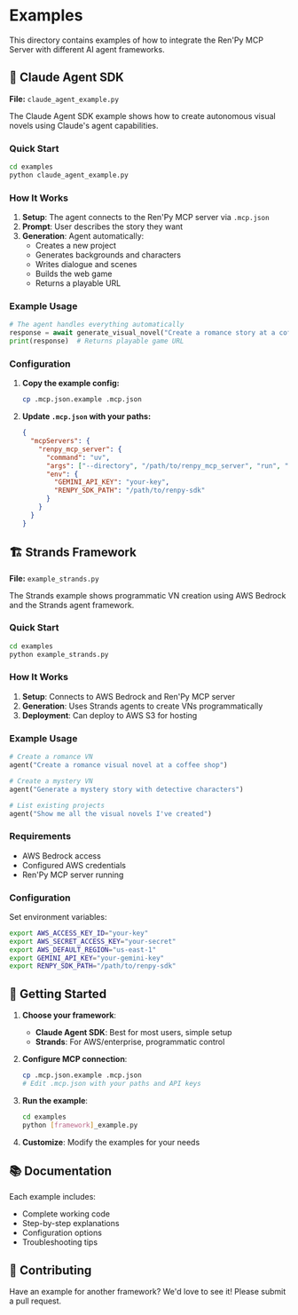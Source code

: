 # Examples

This directory contains examples of how to integrate the Ren'Py MCP Server with different AI agent frameworks.

## 🤖 Claude Agent SDK

**File:** `claude_agent_example.py`

The Claude Agent SDK example shows how to create autonomous visual novels using Claude's agent capabilities.

### Quick Start

```bash
cd examples
python claude_agent_example.py
```

### How It Works

1. **Setup**: The agent connects to the Ren'Py MCP server via `.mcp.json`
2. **Prompt**: User describes the story they want
3. **Generation**: Agent automatically:
   - Creates a new project
   - Generates backgrounds and characters
   - Writes dialogue and scenes
   - Builds the web game
   - Returns a playable URL

### Example Usage

```python
# The agent handles everything automatically
response = await generate_visual_novel("Create a romance story at a coffee shop")
print(response)  # Returns playable game URL
```

### Configuration

1. **Copy the example config:**
   ```bash
   cp .mcp.json.example .mcp.json
   ```

2. **Update `.mcp.json` with your paths:**
   ```json
   {
     "mcpServers": {
       "renpy_mcp_server": {
         "command": "uv",
         "args": ["--directory", "/path/to/renpy_mcp_server", "run", "renpy-mcp-server"],
         "env": {
           "GEMINI_API_KEY": "your-key",
           "RENPY_SDK_PATH": "/path/to/renpy-sdk"
         }
       }
     }
   }
   ```

## 🏗️ Strands Framework

**File:** `example_strands.py`

The Strands example shows programmatic VN creation using AWS Bedrock and the Strands agent framework.

### Quick Start

```bash
cd examples
python example_strands.py
```

### How It Works

1. **Setup**: Connects to AWS Bedrock and Ren'Py MCP server
2. **Generation**: Uses Strands agents to create VNs programmatically
3. **Deployment**: Can deploy to AWS S3 for hosting

### Example Usage

```python
# Create a romance VN
agent("Create a romance visual novel at a coffee shop")

# Create a mystery VN  
agent("Generate a mystery story with detective characters")

# List existing projects
agent("Show me all the visual novels I've created")
```

### Requirements

- AWS Bedrock access
- Configured AWS credentials
- Ren'Py MCP server running

### Configuration

Set environment variables:
```bash
export AWS_ACCESS_KEY_ID="your-key"
export AWS_SECRET_ACCESS_KEY="your-secret"
export AWS_DEFAULT_REGION="us-east-1"
export GEMINI_API_KEY="your-gemini-key"
export RENPY_SDK_PATH="/path/to/renpy-sdk"
```

## 🚀 Getting Started

1. **Choose your framework**:
   - **Claude Agent SDK**: Best for most users, simple setup
   - **Strands**: For AWS/enterprise, programmatic control

2. **Configure MCP connection**:
   ```bash
   cp .mcp.json.example .mcp.json
   # Edit .mcp.json with your paths and API keys
   ```

3. **Run the example**:
   ```bash
   cd examples
   python [framework]_example.py
   ```

4. **Customize**: Modify the examples for your needs

## 📚 Documentation

Each example includes:
- Complete working code
- Step-by-step explanations
- Configuration options
- Troubleshooting tips

## 🤝 Contributing

Have an example for another framework? We'd love to see it! Please submit a pull request.